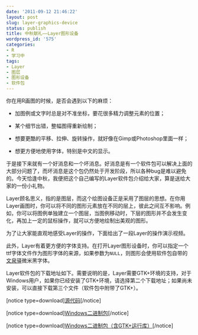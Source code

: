 ```yaml
---
date: '2011-09-12 21:46:22'
layout: post
slug: layer-graphics-device
status: publish
title: 中秋献礼——Layer图形设备
wordpress_id: '575'
categories:
- R
- 学习中
tags:
- Layer
- 图层
- 图形设备
- 软件包
---
```


你在用R画图的时候，是否会遇到以下的麻烦：



	
  * 加图例或文字时总是对不准坐标，要花很多精力调整元素的位置；

	
  * 某个细节出错，整幅图得重新绘制；

	
  * 想要更酷的平移、拉伸、旋转操作，就好像在Gimp或Photoshop里面一样；

	
  * 想更方便地使用字体，特别是中文的显示。


于是接下来就有一个好消息和一个坏消息。好消息是有一个软件包可以解决上面的大部分问题了，而坏消息是这个包仍然处于开发阶段，所以各种bug是难以避免的。今天恰逢中秋，我便把这个自己编写的Layer软件包介绍给大家，算是送给大家的一份小礼物。

Layer顾名思义，指的是图层，而这个绘图设备正是采用了图层的思想。在你用Layer画图时，你可以将不同的图形元素放在不同的层上，彼此之间互不影响。例如，你可以将图例单独建立一个图层，当图例移动时，下层的图形并不会发生变化，再加上一定的鼠标操作，就可以方便地绘制出美观的图形。

为了让大家能直观地感受Layer的操作，下面给出了一段Layer的操作演示视频。



此外，Layer有着更方便的字体支持。在打开Layer图形设备时，你可以指定一个ttf字体文件作为图形字体的来源，如果参数为`NULL`，则图形会使用软件包自带的[文泉驿](http://wenq.org)微米黑字体。

Layer软件包的下载地址如下。需要说明的是，Layer需要GTK+环境的支持，对于Windows用户，如果你已经安装了GTK+环境，请选择第二个下载地址；如果尚未安装，可以直接下载第三个文件（软件包中附带了GTK+）。

[notice type=download][源代码](http://yixuan.cos.name/cn/wp-content/uploads/2011/09/Layer_0.1-0.tar.gz)[/notice]

[notice type=download][Windows二进制包](http://yixuan.cos.name/cn/wp-content/uploads/2011/09/Layer_0.1-0.zip)[/notice]

[notice type=download][Windows二进制包（含GTK+运行库）](http://yixuan.cos.name/cn/wp-content/uploads/2011/09/Layer.zip)[/notice] 
